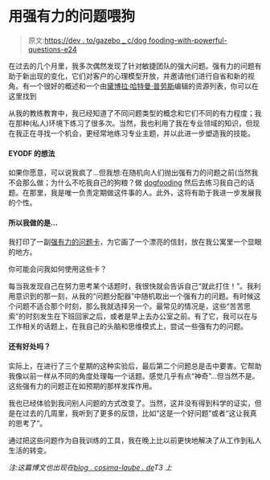 # 用强有力的问题喂狗

> 原文:[https://dev . to/gazebo _ c/dog fooding-with-powerful-questions-e24](https://dev.to/gazebo_c/dogfooding-with-powerful-questions-e24)

在过去的几个月里，我多次偶然发现了针对敏捷团队的强大问题。强有力的问题有助于新出现的变化，它们对客户的心理模型开放，并邀请他们进行自省和新的视角。有一个很好的概述和一个由[黛博拉·哈特曼·普劳斯](http://abiggergame.today)编辑的资源列表，你可以在这里找到

从我的教练教育中，我已经知道了不同问题类型的概念和它们不同的有力程度；我在那种(私人)环境下练习了很多次。当然，我也利用了我在专业领域的知识，但现在我正在寻找一个机会，更经常地练习专业主题，并以此进一步塑造我的技能。

#### EYODF 的想法

如果你愿意，可以说我疯了...但我想:在随机向人们抛出强有力的问题之前(当然我不会那么做；为什么不吃我自己的狗粮？做 [dogfooding](https://en.wikipedia.org/wiki/Eating_your_own_dog_food) 然后去练习我自己的话题。在那里，我是唯一负责定期做这件事的人。此外，这将有助于我进一步发展我的个性。

#### [](#so-what-i-did-is)所以我做的是...

我打印了一副[强有力的问题卡](http://www.agilecoachinginstitute.com/wp-content/uploads/2011/05/PQ-Cards-4-to-a-page.pdf)，为它画了一个漂亮的信封，放在我公寓里一个显眼的地方。

你可能会问我如何使用这些卡？

每当我发现自己在努力思考某个话题时，我很快就会告诉自己“就此打住！”。我利用意识到的那一刻，从我的“问题分配器”中随机取出一个强有力的问题。有时候这个问题不适合那个时刻，那么我就选择另一个。最常见的情况是，这些“苦苦思索”的时刻发生在下班回家之后，或者是早上去办公室之前。有了它，我可以在与工作相关的话题上，在我自己的头脑和思维模式上，尝试一些强有力的问题。

#### [](#and-the-benefits)还有好处吗？

实际上，在进行了三个星期的这种实验后，最后第二个问题总是击中要害。它帮助我像以前一样从不同的角度处理每一个话题。感觉几乎有点“神奇”...但当然不是。这些强有力的问题正在如预期的那样发挥作用。

我也已经体验到我问别人问题的方式改变了。当然，这并没有得到科学的证实，但是在过去的几周里，我听到了更多的反馈，比如“这是一个好问题”或者“这让我真的思考了”。

通过把这些问题作为自我训练的工具，我在晚上比以前更快地解决了从工作到私人生活的转变。

*注:这篇博文也出现在[blog . cosima-laube . de](http://blog.cosima-laube.de/blog/20171128_dogfoodingExperiment_powerfulQuestions)T3 上*